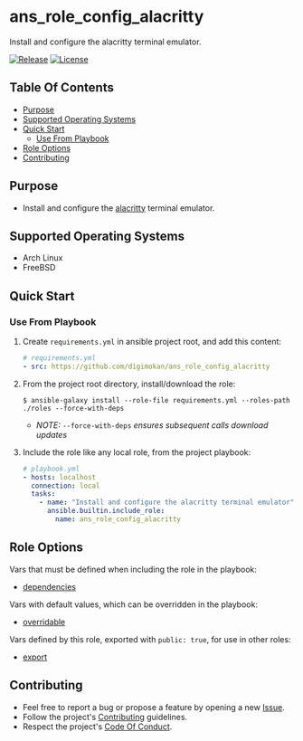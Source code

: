 # ans_role_config_alacritty

Install and configure the alacritty terminal emulator.

[![Release](https://img.shields.io/github/release/digimokan/ans_role_config_alacritty.svg?label=release)](https://github.com/digimokan/ans_role_config_alacritty/releases/latest "Latest Release Notes")
[![License](https://img.shields.io/badge/license-MIT-blue.svg?label=license)](LICENSE.md "Project License")

## Table Of Contents

* [Purpose](#purpose)
* [Supported Operating Systems](#supported-operating-systems)
* [Quick Start](#quick-start)
    * [Use From Playbook](#use-from-playbook)
* [Role Options](#role-options)
* [Contributing](#contributing)

## Purpose

* Install and configure the [alacritty](https://github.com/alacritty/alacritty)
  terminal emulator.

## Supported Operating Systems

* Arch Linux
* FreeBSD

## Quick Start

### Use From Playbook

1. Create `requirements.yml` in ansible project root, and add this content:

   ```yaml
   # requirements.yml
   - src: https://github.com/digimokan/ans_role_config_alacritty
   ```

2. From the project root directory, install/download the role:

   ```shell
   $ ansible-galaxy install --role-file requirements.yml --roles-path ./roles --force-with-deps
   ```

   * _NOTE:_ `--force-with-deps` _ensures subsequent calls download updates_

3. Include the role like any local role, from the project playbook:

   ```yaml
   # playbook.yml
   - hosts: localhost
     connection: local
     tasks:
       - name: "Install and configure the alacritty terminal emulator"
         ansible.builtin.include_role:
           name: ans_role_config_alacritty
   ```

## Role Options

Vars that must be defined when including the role in the playbook:

  * [dependencies](../defaults/main/dependencies/user.yml)

Vars with default values, which can be overridden in the playbook:

  * [overridable](../defaults/main/overridable)

Vars defined by this role, exported with `public: true`, for use in other roles:

  * [export](../defaults/main/export/commands.yml)

## Contributing

* Feel free to report a bug or propose a feature by opening a new
  [Issue](https://github.com/digimokan/ans_role_config_alacritty/issues).
* Follow the project's [Contributing](CONTRIBUTING.md) guidelines.
* Respect the project's [Code Of Conduct](CODE_OF_CONDUCT.md).

